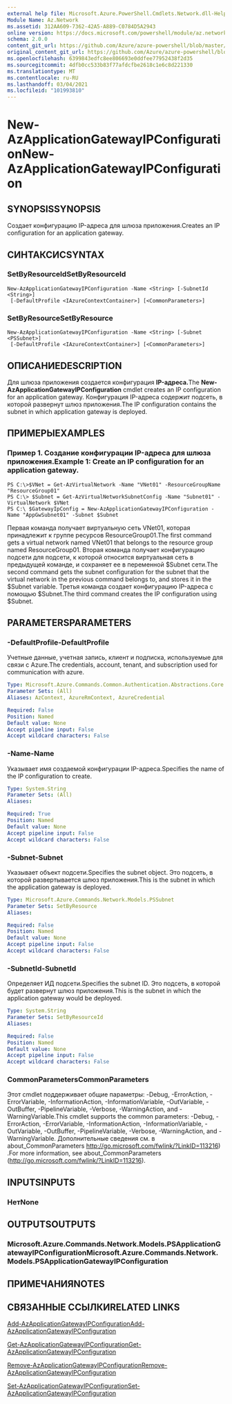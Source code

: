 ```yaml
---
external help file: Microsoft.Azure.PowerShell.Cmdlets.Network.dll-Help.xml
Module Name: Az.Network
ms.assetid: 312AA609-7362-42A5-A889-C0784D5A2943
online version: https://docs.microsoft.com/powershell/module/az.network/new-azapplicationgatewayipconfiguration
schema: 2.0.0
content_git_url: https://github.com/Azure/azure-powershell/blob/master/src/Network/Network/help/New-AzApplicationGatewayIPConfiguration.md
original_content_git_url: https://github.com/Azure/azure-powershell/blob/master/src/Network/Network/help/New-AzApplicationGatewayIPConfiguration.md
ms.openlocfilehash: 6399843edfc8ee806693e0ddfee77952438f2d35
ms.sourcegitcommit: 4dfb0cc533b83f77afdcfbe2618c1e6c8d221330
ms.translationtype: MT
ms.contentlocale: ru-RU
ms.lasthandoff: 03/04/2021
ms.locfileid: "101993810"
---
```

# <span data-ttu-id="9c991-101">New-AzApplicationGatewayIPConfiguration</span><span class="sxs-lookup"><span data-stu-id="9c991-101">New-AzApplicationGatewayIPConfiguration</span></span>

## <span data-ttu-id="9c991-102">SYNOPSIS</span><span class="sxs-lookup"><span data-stu-id="9c991-102">SYNOPSIS</span></span>
<span data-ttu-id="9c991-103">Создает конфигурацию IP-адреса для шлюза приложения.</span><span class="sxs-lookup"><span data-stu-id="9c991-103">Creates an IP configuration for an application gateway.</span></span>

## <span data-ttu-id="9c991-104">СИНТАКСИС</span><span class="sxs-lookup"><span data-stu-id="9c991-104">SYNTAX</span></span>

### <span data-ttu-id="9c991-105">SetByResourceId</span><span class="sxs-lookup"><span data-stu-id="9c991-105">SetByResourceId</span></span>
```
New-AzApplicationGatewayIPConfiguration -Name <String> [-SubnetId <String>]
 [-DefaultProfile <IAzureContextContainer>] [<CommonParameters>]
```

### <span data-ttu-id="9c991-106">SetByResource</span><span class="sxs-lookup"><span data-stu-id="9c991-106">SetByResource</span></span>
```
New-AzApplicationGatewayIPConfiguration -Name <String> [-Subnet <PSSubnet>]
 [-DefaultProfile <IAzureContextContainer>] [<CommonParameters>]
```

## <span data-ttu-id="9c991-107">ОПИСАНИЕ</span><span class="sxs-lookup"><span data-stu-id="9c991-107">DESCRIPTION</span></span>
<span data-ttu-id="9c991-108">Для шлюза приложения создается конфигурация **IP-адреса.**</span><span class="sxs-lookup"><span data-stu-id="9c991-108">The **New-AzApplicationGatewayIPConfiguration** cmdlet creates an IP configuration for an application gateway.</span></span>
<span data-ttu-id="9c991-109">Конфигурация IP-адреса содержит подсеть, в которой развернут шлюз приложения.</span><span class="sxs-lookup"><span data-stu-id="9c991-109">The IP configuration contains the subnet in which application gateway is deployed.</span></span>

## <span data-ttu-id="9c991-110">ПРИМЕРЫ</span><span class="sxs-lookup"><span data-stu-id="9c991-110">EXAMPLES</span></span>

### <span data-ttu-id="9c991-111">Пример 1. Создание конфигурации IP-адреса для шлюза приложения.</span><span class="sxs-lookup"><span data-stu-id="9c991-111">Example 1: Create an IP configuration for an application gateway.</span></span>
```
PS C:\>$VNet = Get-AzVirtualNetwork -Name "VNet01" -ResourceGroupName "ResourceGroup01"
PS C:\> $Subnet = Get-AzVirtualNetworkSubnetConfig -Name "Subnet01" -VirtualNetwork $VNet 
PS C:\ $GatewayIpConfig = New-AzApplicationGatewayIPConfiguration -Name "AppGwSubnet01" -Subnet $Subnet
```

<span data-ttu-id="9c991-112">Первая команда получает виртуальную сеть VNet01, которая принадлежит к группе ресурсов ResourceGroup01.</span><span class="sxs-lookup"><span data-stu-id="9c991-112">The first command gets a virtual network named VNet01 that belongs to the resource group named ResourceGroup01.</span></span>
<span data-ttu-id="9c991-113">Вторая команда получает конфигурацию подсети для подсети, к которой относится виртуальная сеть в предыдущей команде, и сохраняет ее в переменной $Subnet сети.</span><span class="sxs-lookup"><span data-stu-id="9c991-113">The second command gets the subnet configuration for the subnet that the virtual network in the previous command belongs to, and stores it in the $Subnet variable.</span></span>
<span data-ttu-id="9c991-114">Третья команда создает конфигурацию IP-адреса с помощью $Subnet.</span><span class="sxs-lookup"><span data-stu-id="9c991-114">The third command creates the IP configuration using $Subnet.</span></span>

## <span data-ttu-id="9c991-115">PARAMETERS</span><span class="sxs-lookup"><span data-stu-id="9c991-115">PARAMETERS</span></span>

### <span data-ttu-id="9c991-116">-DefaultProfile</span><span class="sxs-lookup"><span data-stu-id="9c991-116">-DefaultProfile</span></span>
<span data-ttu-id="9c991-117">Учетные данные, учетная запись, клиент и подписка, используемые для связи с Azure.</span><span class="sxs-lookup"><span data-stu-id="9c991-117">The credentials, account, tenant, and subscription used for communication with azure.</span></span>

```yaml
Type: Microsoft.Azure.Commands.Common.Authentication.Abstractions.Core.IAzureContextContainer
Parameter Sets: (All)
Aliases: AzContext, AzureRmContext, AzureCredential

Required: False
Position: Named
Default value: None
Accept pipeline input: False
Accept wildcard characters: False
```

### <span data-ttu-id="9c991-118">-Name</span><span class="sxs-lookup"><span data-stu-id="9c991-118">-Name</span></span>
<span data-ttu-id="9c991-119">Указывает имя создаемой конфигурации IP-адреса.</span><span class="sxs-lookup"><span data-stu-id="9c991-119">Specifies the name of the IP configuration to create.</span></span>

```yaml
Type: System.String
Parameter Sets: (All)
Aliases:

Required: True
Position: Named
Default value: None
Accept pipeline input: False
Accept wildcard characters: False
```

### <span data-ttu-id="9c991-120">-Subnet</span><span class="sxs-lookup"><span data-stu-id="9c991-120">-Subnet</span></span>
<span data-ttu-id="9c991-121">Указывает объект подсети.</span><span class="sxs-lookup"><span data-stu-id="9c991-121">Specifies the subnet object.</span></span>
<span data-ttu-id="9c991-122">Это подсеть, в которой развертывается шлюз приложения.</span><span class="sxs-lookup"><span data-stu-id="9c991-122">This is the subnet in which the application gateway is deployed.</span></span>

```yaml
Type: Microsoft.Azure.Commands.Network.Models.PSSubnet
Parameter Sets: SetByResource
Aliases:

Required: False
Position: Named
Default value: None
Accept pipeline input: False
Accept wildcard characters: False
```

### <span data-ttu-id="9c991-123">-SubnetId</span><span class="sxs-lookup"><span data-stu-id="9c991-123">-SubnetId</span></span>
<span data-ttu-id="9c991-124">Определяет ИД подсети.</span><span class="sxs-lookup"><span data-stu-id="9c991-124">Specifies the subnet ID.</span></span>
<span data-ttu-id="9c991-125">Это подсеть, в которой будет развернут шлюз приложения.</span><span class="sxs-lookup"><span data-stu-id="9c991-125">This is the subnet in which the application gateway would be deployed.</span></span>

```yaml
Type: System.String
Parameter Sets: SetByResourceId
Aliases:

Required: False
Position: Named
Default value: None
Accept pipeline input: False
Accept wildcard characters: False
```

### <span data-ttu-id="9c991-126">CommonParameters</span><span class="sxs-lookup"><span data-stu-id="9c991-126">CommonParameters</span></span>
<span data-ttu-id="9c991-127">Этот cmdlet поддерживает общие параметры: -Debug, -ErrorAction, -ErrorVariable, -InformationAction, -InformationVariable, -OutVariable, -OutBuffer, -PipelineVariable, -Verbose, -WarningAction, and -WarningVariable.</span><span class="sxs-lookup"><span data-stu-id="9c991-127">This cmdlet supports the common parameters: -Debug, -ErrorAction, -ErrorVariable, -InformationAction, -InformationVariable, -OutVariable, -OutBuffer, -PipelineVariable, -Verbose, -WarningAction, and -WarningVariable.</span></span> <span data-ttu-id="9c991-128">Дополнительные сведения см. в about_CommonParameters http://go.microsoft.com/fwlink/?LinkID=113216) .</span><span class="sxs-lookup"><span data-stu-id="9c991-128">For more information, see about_CommonParameters (http://go.microsoft.com/fwlink/?LinkID=113216).</span></span>

## <span data-ttu-id="9c991-129">INPUTS</span><span class="sxs-lookup"><span data-stu-id="9c991-129">INPUTS</span></span>

### <span data-ttu-id="9c991-130">Нет</span><span class="sxs-lookup"><span data-stu-id="9c991-130">None</span></span>

## <span data-ttu-id="9c991-131">OUTPUTS</span><span class="sxs-lookup"><span data-stu-id="9c991-131">OUTPUTS</span></span>

### <span data-ttu-id="9c991-132">Microsoft.Azure.Commands.Network.Models.PSApplicationGatewayIPConfiguration</span><span class="sxs-lookup"><span data-stu-id="9c991-132">Microsoft.Azure.Commands.Network.Models.PSApplicationGatewayIPConfiguration</span></span>

## <span data-ttu-id="9c991-133">ПРИМЕЧАНИЯ</span><span class="sxs-lookup"><span data-stu-id="9c991-133">NOTES</span></span>

## <span data-ttu-id="9c991-134">СВЯЗАННЫЕ ССЫЛКИ</span><span class="sxs-lookup"><span data-stu-id="9c991-134">RELATED LINKS</span></span>

[<span data-ttu-id="9c991-135">Add-AzApplicationGatewayIPConfiguration</span><span class="sxs-lookup"><span data-stu-id="9c991-135">Add-AzApplicationGatewayIPConfiguration</span></span>](./Add-AzApplicationGatewayIPConfiguration.md)

[<span data-ttu-id="9c991-136">Get-AzApplicationGatewayIPConfiguration</span><span class="sxs-lookup"><span data-stu-id="9c991-136">Get-AzApplicationGatewayIPConfiguration</span></span>](./Get-AzApplicationGatewayIPConfiguration.md)

[<span data-ttu-id="9c991-137">Remove-AzApplicationGatewayIPConfiguration</span><span class="sxs-lookup"><span data-stu-id="9c991-137">Remove-AzApplicationGatewayIPConfiguration</span></span>](./Remove-AzApplicationGatewayIPConfiguration.md)

[<span data-ttu-id="9c991-138">Set-AzApplicationGatewayIPConfiguration</span><span class="sxs-lookup"><span data-stu-id="9c991-138">Set-AzApplicationGatewayIPConfiguration</span></span>](./Set-AzApplicationGatewayIPConfiguration.md)


